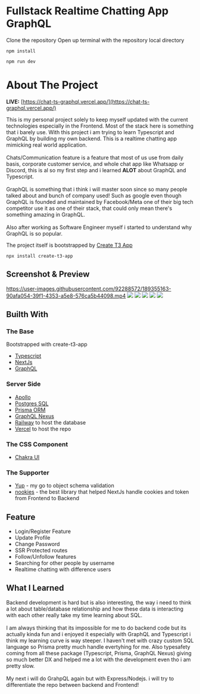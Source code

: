 # Fullstack Realtime Chatting App GraphQL

Clone the repository
Open up terminal with the repository local directory

```
npm install
```

```
npm run dev
```

# About The Project

**LIVE:** [https://chat-ts-graphql.vercel.app/](https://chat-ts-graphql.vercel.app/)

This is my personal project solely to keep myself updated with the current technologies especially in the Frontend. Most of the stack here is something that i barely use. With this project i am trying to learn Typescript and GraphQL by building my own backend. This is a realtime chatting app mimicking real world application.
<br />
<br />
Chats/Communication feature is a feature that most of us use from daily basis, corporate customer service, and whole chat app like Whatsapp or Discord, this is al so my first step and i learned **ALOT** about GraphQL and Typescript.
<br />
<br />
GraphQL is something that i think i will master soon since so many people talked about and bunch of company used! Such as google even though GraphQL is founded and maintained by Facebook/Meta one of their big tech competitor use it as one of their stack, that could only mean there's something amazing in GraphQL.
<br />
<br />
Also after working as Software Engineer myself i started to understand why GraphQL is so popular.

The project itself is bootstrapped by [Create T3 App](https://github.com/t3-oss/create-t3-app)

```
npx install create-t3-app
```

## Screenshot & Preview

https://user-images.githubusercontent.com/92288572/189355163-90afa054-39f1-4353-a5e8-576ca5b44098.mp4
![](./docs/1.png)
![](./docs/2.png)
![](./docs/3.png)
![](./docs/4.png)
![](./docs/5.png)

## Builth With

### The Base

Bootstrapped with create-t3-app

- [Typescript](https://www.typescriptlang.org/)
- [NextJs](https://nextjs.org/)
- [GraphQL](https://graphql.org/)

### Server Side

- [Apollo](https://www.apollographql.com/docs/)
- [Postgres SQL](https://www.postgresql.org/)
- [Prisma ORM](https://www.prisma.io/)
- [GraphQL Nexus](https://nexusjs.org/)
- [Railway](https://railway.app/) to host the database
- [Vercel](https://vercel.com/dashboard) to host the repo

### The CSS Component

- [Chakra UI](https://chakra-ui.com/)

### The Supporter

- [Yup](https://github.com/jquense/yup) - my go to object schema validation
- [nookies](https://github.com/maticzav/nookies) - the best library that helped NextJs handle cookies and token from Frontend to Backend

## Feature

- Login/Register Feature
- Update Profile
- Change Password
- SSR Protected routes
- Follow/Unfollow features
- Searching for other people by username
- Realtime chatting with difference users

## What I Learned

Backend development is hard but is also interesting, the way i need to think a lot about table/database relationship and how these data is interacting with each other really take my time learning about SQL.
<br />
<br />
I am always thinking that its impossible for me to do backend code but its actually kinda fun and i enjoyed it especially with GraphQL and Typescript i think my learning curve is way steeper. I haven't met with crazy custom SQL language so Prisma pretty much handle evertyhing for me. Also typesafety coming from all these package (Typescript, Prisma, GraphQL Nexus) giving so much better DX and helped me a lot with the development even tho i am pretty slow.
<br />
<br />
My next i will do GrahpQL again but with Express/Nodejs. i will try to differentiate the repo between backend and Frontend!
